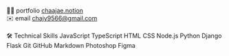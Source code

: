 
🧑‍💻 portfolio <a href="https://chaajae.notion.site/chaajae/4135204de91f4cb98f72c4519571fd34">chaajae.notion</a>  
✉️ email chajy9566@gmail.com <br><br>
🛠  Technical Skills
JavaScript  TypeScript  HTML  CSS 
Node.js  Python  Django  Flask 
Git  GitHub  Markdown  Photoshop  Figma 
